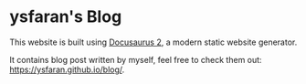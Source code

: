 # ysfaran's Blog

This website is built using [Docusaurus 2](https://docusaurus.io/), a modern static website generator.

It contains blog post written by myself, feel free to check them out: https://ysfaran.github.io/blog/.
